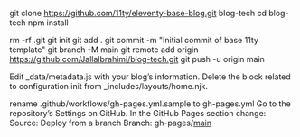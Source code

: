 git clone https://github.com/11ty/eleventy-base-blog.git blog-tech
cd blog-tech
npm install

rm -rf .git
git init
git add .
git commit -m "Initial commit of base 11ty template"
git branch -M main
git remote add origin https://github.com/Jallalbrahimi/blog-tech.git
git push -u origin main


Edit _data/metadata.js with your blog’s information.
Delete the block related to configuration init from _includes/layouts/home.njk.

rename .github/workflows/gh-pages.yml.sample to gh-pages.yml
Go to the repository’s Settings on GitHub.
In the GitHub Pages section change:
    Source: Deploy from a branch
    Branch: gh-pages/[main](root)